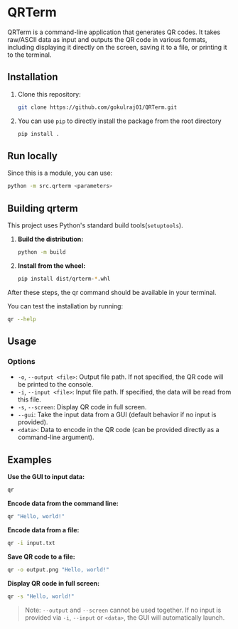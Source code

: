 # QRTerm
QRTerm is a command-line application that generates QR codes. It takes raw/ASCII data as input and outputs the QR code in various formats, including displaying it directly on the screen, saving it to a file, or printing it to the terminal.

## Installation
1. Clone this repository:
   ```bash
   git clone https://github.com/gokulraj01/QRTerm.git
   ```
2. You can use `pip` to directly install the package from the root directory
    ```bash
    pip install .
    ```

## Run locally
Since this is a module, you can use:
```bash
python -m src.qrterm <parameters>
```

## Building qrterm
This project uses Python's standard build tools(`setuptools`).

1. **Build the distribution:**
   ```bash
   python -m build
   ```

2. **Install from the wheel:**
    ```bash
    pip install dist/qrterm-*.whl
    ```

After these steps, the qr command should be available in your terminal.

You can test the installation by running:
```bash
qr --help
```

## Usage

### Options

*   `-o`, `--output <file>`: Output file path. If not specified, the QR code will be printed to the console.
*   `-i`, `--input <file>`: Input file path. If specified, the data will be read from this file.
*   `-s`, `--screen`: Display QR code in full screen.
*   `--gui`: Take the input data from a GUI (default behavior if no input is provided).
*   `<data>`: Data to encode in the QR code (can be provided directly as a command-line argument).


## Examples

**Use the GUI to input data:**
```bash
qr
```

**Encode data from the command line:**
```bash
qr "Hello, world!"
```

**Encode data from a file:**
```bash
qr -i input.txt
```

**Save QR code to a file:**
```bash
qr -o output.png "Hello, world!"
```

**Display QR code in full screen:**
```bash
qr -s "Hello, world!"
```

> Note: `--output` and `--screen` cannot be used together. If no input is provided via `-i`, `--input` or `<data>`, the GUI will automatically launch.